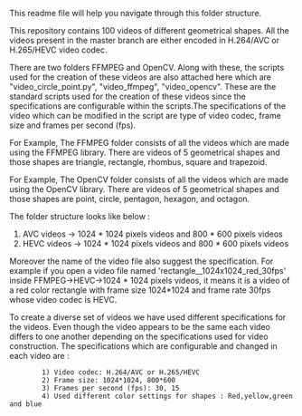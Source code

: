 This readme file will help you navigate through this folder structure.

This repository contains 100 videos of different geometrical shapes.
All the videos present in the master branch are either encoded in H.264/AVC or H.265/HEVC video codec.

There are two folders FFMPEG and OpenCV. Along with these,  the scripts used for the creation of these videos are also attached here which are "video_circle_point.py", "video_ffmpeg", "video_opencv". These are the standard scripts used for the creation of these videos since the specifications are configurable within the scripts.The specifications of the video which can be modified in the script are type of video codec, frame size and frames per second (fps).

For Example, The FFMPEG folder consists of all the videos which are made using the FFMPEG library. There are videos of 5 geometrical shapes and those shapes are triangle, rectangle, rhombus, square and trapezoid. 

For Example, The OpenCV folder consists of all the videos which are made using the OpenCV library. There are videos of 5 geometrical shapes and those shapes are point, circle, pentagon, hexagon, and octagon. 

The folder structure looks like below :
1) AVC videos -> 1024 * 1024 pixels videos and 800 * 600 pixels videos
2) HEVC videos -> 1024 * 1024 pixels videos and 800 * 600 pixels videos

Moreover the name of the video file also suggest the specification. For example if you open a video file named 'rectangle__1024x1024_red_30fps' inside FFMPEG->HEVC->1024 * 1024 pixels videos,
it means it is a video of a red color rectangle with frame size 1024*1024 and frame rate 30fps whose video codec is HEVC.

To create a diverse set of videos we have used different specifications for the videos. Even though the video appears to be the same each video differs to one another depending on the specifications used for video construction. The specifications which are configurable and changed in each video are :

            1) Video codec: H.264/AVC or H.265/HEVC
            2) Frame size: 1024*1024, 800*600
            3) Frames per second (fps): 30, 15
            4) Used different color settings for shapes : Red,yellow,green and blue




